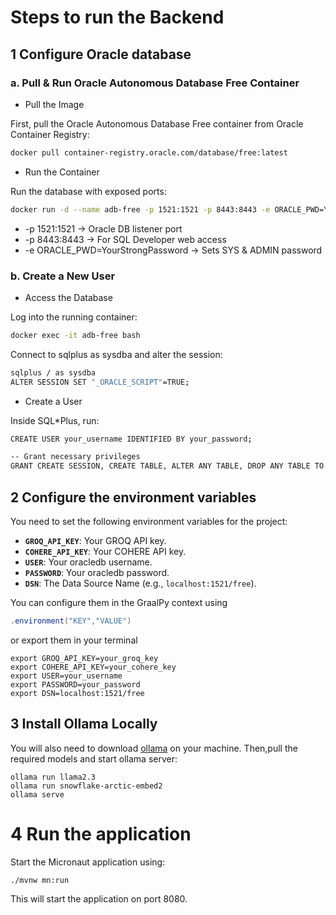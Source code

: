 # Steps to run the Backend

## 1 Configure Oracle database

### a. Pull & Run Oracle Autonomous Database Free Container

*  Pull the Image

First, pull the Oracle Autonomous Database Free container from Oracle Container Registry:

```bash
docker pull container-registry.oracle.com/database/free:latest
```

*  Run the Container

Run the database with exposed ports:

```bash
docker run -d --name adb-free -p 1521:1521 -p 8443:8443 -e ORACLE_PWD=YourStrongPassword container-registry.oracle.com/database/free:latest 
```

* -p 1521:1521 → Oracle DB listener port
* -p 8443:8443 → For SQL Developer web access
* -e ORACLE_PWD=YourStrongPassword → Sets SYS & ADMIN password

### b. Create a New User

*  Access the Database

Log into the running container:

```bash
docker exec -it adb-free bash
```

Connect to sqlplus as sysdba and alter the session:

```bash
sqlplus / as sysdba
ALTER SESSION SET "_ORACLE_SCRIPT"=TRUE;
```

*  Create a User

Inside SQL*Plus, run:

```bash
CREATE USER your_username IDENTIFIED BY your_password;

-- Grant necessary privileges
GRANT CREATE SESSION, CREATE TABLE, ALTER ANY TABLE, DROP ANY TABLE TO your_username;
```

## 2 Configure the environment variables

You need to set the following environment variables for the project:


- **`GROQ_API_KEY`**: Your GROQ API key.
- **`COHERE_API_KEY`**: Your COHERE API key.
- **`USER`**: Your oracledb username.
- **`PASSWORD`**: Your oracledb password.
- **`DSN`**: The Data Source Name (e.g., `localhost:1521/free`).


You can configure them in the GraalPy context using
```java
.environment("KEY","VALUE")
```

or export them in your terminal

```shell
export GROQ_API_KEY=your_groq_key
export COHERE_API_KEY=your_cohere_key
export USER=your_username
export PASSWORD=your_password
export DSN=localhost:1521/free
```


## 3 Install Ollama Locally

You will also need to download [ollama](https://ollama.com/download) on your machine.
Then,pull the required models and start ollama server:

```shell
ollama run llama2.3 
ollama run snowflake-arctic-embed2
ollama serve
```


# 4 Run the application

Start the Micronaut application using:

```shell
./mvnw mn:run
```
This will start the application on port 8080.










